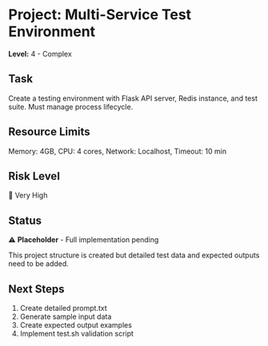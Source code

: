 # Project: Multi-Service Test Environment

**Level:** 4 - Complex

## Task

Create a testing environment with Flask API server, Redis instance, and test suite. Must manage process lifecycle.

## Resource Limits

Memory: 4GB, CPU: 4 cores, Network: Localhost, Timeout: 10 min

## Risk Level

🔴 Very High

## Status

⚠️ **Placeholder** - Full implementation pending

This project structure is created but detailed test data and expected outputs need to be added.

## Next Steps

1. Create detailed prompt.txt
2. Generate sample input data
3. Create expected output examples
4. Implement test.sh validation script
